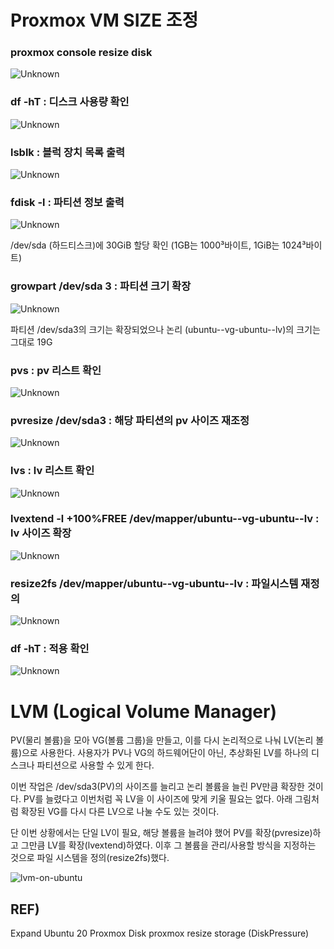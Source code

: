 # Proxmox VM SIZE 조정

### proxmox console resize disk
![Unknown](https://user-images.githubusercontent.com/46060746/213077038-ac403204-0c53-4526-ae69-fbf737fee0a2.png)

### df -hT : 디스크 사용량 확인
![Unknown](https://user-images.githubusercontent.com/46060746/213077119-e4ac0f31-81ba-4c6b-ad79-dce61d5483cf.png)

 
### lsblk : 블럭 장치 목록 출력   
![Unknown](https://user-images.githubusercontent.com/46060746/213077152-af2e3e15-be63-4e18-9480-02e37a80060e.png)

 
### fdisk -l : 파티션 정보 출력   
![Unknown](https://user-images.githubusercontent.com/46060746/213077180-5080e687-5637-439e-a976-0dbc1e032116.png)

/dev/sda (하드티스크)에 30GiB 할당 확인 
(1GB는 1000³바이트, 1GiB는 1024³바이트)
 
### growpart /dev/sda 3 : 파티션 크기 확장
![Unknown](https://user-images.githubusercontent.com/46060746/213077244-e058e7be-fae7-4fa4-9d3a-6974d2d05d23.png)

파티션 /dev/sda3의 크기는 확장되었으나 논리  (ubuntu--vg-ubuntu--lv)의 크기는 그대로 19G
 
### pvs : pv 리스트 확인
![Unknown](https://user-images.githubusercontent.com/46060746/213077283-0ab967ce-9fb1-45e3-8fbd-27fdfc6419eb.png)

### pvresize /dev/sda3 : 해당 파티션의 pv 사이즈 재조정
![Unknown](https://user-images.githubusercontent.com/46060746/213077319-b06612bd-3568-4270-b2c4-37bc451bc6b0.png)

### lvs : lv 리스트 확인
![Unknown](https://user-images.githubusercontent.com/46060746/213077346-4f8730e3-d880-4395-8e24-88527041cbb8.png)

### lvextend -l +100%FREE /dev/mapper/ubuntu--vg-ubuntu--lv : lv 사이즈 확장
![Unknown](https://user-images.githubusercontent.com/46060746/213077367-4431301e-da13-400b-b179-0632b4f02490.png)

### resize2fs /dev/mapper/ubuntu--vg-ubuntu--lv : 파일시스템 재정의
![Unknown](https://user-images.githubusercontent.com/46060746/213077387-eb8c971c-01fa-4b03-8d77-66620d850b22.png)

### df -hT : 적용 확인
![Unknown](https://user-images.githubusercontent.com/46060746/213077415-4b2e5ebf-b7b4-456a-9b01-4c4f59cc7382.png)


# LVM (Logical Volume Manager)

PV(물리 볼륨)을 모아 VG(볼륨 그룹)을 만들고, 이를 다시 논리적으로 나눠 LV(논리 볼륨)으로 사용한다. 사용자가 PV나 VG의 하드웨어단이 아닌, 추상화된 LV를 하나의 디스크나 파티션으로 사용할 수 있게 한다.    

이번 작업은 /dev/sda3(PV)의 사이즈를 늘리고 논리 볼륨을 늘린 PV만큼 확장한 것이다. PV를 늘렸다고 이번처럼 꼭 LV을 이 사이즈에 맞게 키울 필요는 없다. 아래 그림처럼 확장된 VG를 다시 다른 LV으로 나눌 수도 있는 것이다.   

단 이번 상황에서는 단일 LV이 필요, 해당 볼륨을 늘려야 했어 PV를 확장(pvresize)하고 그만큼 LV를 확장(lvextend)하였다. 이후 그 볼륨을 관리/사용할 방식을 지정하는 것으로 파일 시스템을 정의(resize2fs)했다.  

![lvm-on-ubuntu](https://user-images.githubusercontent.com/46060746/213082221-a9e55e3e-b7d0-4902-8185-cb8296743927.png)

## REF)
Expand Ubuntu 20 Proxmox Disk 
proxmox resize storage (DiskPressure) 
